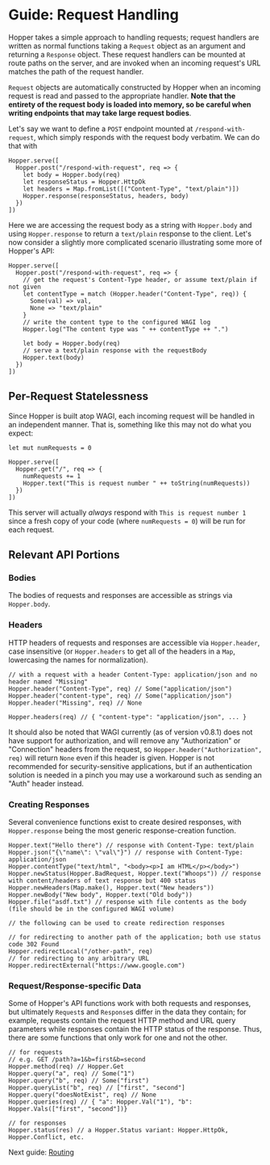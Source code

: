 # Guide: Request Handling
Hopper takes a simple approach to handling requests; request handlers are written as normal functions taking a `Request` object as an argument and returning a `Response` object. These request handlers can be mounted at route paths on the server, and are invoked when an incoming request's URL matches the path of the request handler.

`Request` objects are automatically constructed by Hopper when an incoming request is read and passed to the appropriate handler. **Note that the entirety of the request body is loaded into memory, so be careful when writing endpoints that may take large request bodies**.

Let's say we want to define a `POST` endpoint mounted at `/respond-with-request`, which simply responds with the request body verbatim. We can do that with
```
Hopper.serve([
  Hopper.post("/respond-with-request", req => {
    let body = Hopper.body(req)
    let responseStatus = Hopper.HttpOk
    let headers = Map.fromList([("Content-Type", "text/plain")])
    Hopper.response(responseStatus, headers, body)
  })
])
```
Here we are accessing the request body as a string with `Hopper.body` and using `Hopper.response` to return a `text/plain` response to the client. Let's now consider a slightly more complicated scenario illustrating some more of Hopper's API:
```
Hopper.serve([
  Hopper.post("/respond-with-request", req => {
    // get the request's Content-Type header, or assume text/plain if not given
    let contentType = match (Hopper.header("Content-Type", req)) {
      Some(val) => val,
      None => "text/plain"
    }
    // write the content type to the configured WAGI log
    Hopper.log("The content type was " ++ contentType ++ ".")

    let body = Hopper.body(req)
    // serve a text/plain response with the requestBody
    Hopper.text(body)
  })
])
```

## Per-Request Statelessness
Since Hopper is built atop WAGI, each incoming request will be handled in an independent manner. That is, something like this may not do what you expect:
```
let mut numRequests = 0

Hopper.serve([
  Hopper.get("/", req => {
    numRequests += 1
    Hopper.text("This is request number " ++ toString(numRequests))
  })
])
```
This server will actually *always* respond with `This is request number 1` since a fresh copy of your code (where `numRequests = 0`) will be run for each request.

## Relevant API Portions

### Bodies
The bodies of requests and responses are accessible as strings via `Hopper.body`.

### Headers
HTTP headers of requests and responses are accessible via `Hopper.header`, case insensitive (or `Hopper.headers` to get all of the headers in a `Map`, lowercasing the names for normalization).
```
// with a request with a header Content-Type: application/json and no header named "Missing"
Hopper.header("Content-Type", req) // Some("application/json")
Hopper.header("content-type", req) // Some("application/json")
Hopper.header("Missing", req) // None

Hopper.headers(req) // { "content-type": "application/json", ... }
```
It should also be noted that WAGI currently (as of version v0.8.1) does not have support for authorization, and will remove any "Authorization" or "Connection" headers from the request, so `Hopper.header("Authorization", req)` will return `None` even if this header is given. Hopper is not recommended for security-sensitive applications, but if an authentication solution is needed in a pinch you may use a workaround such as sending an "Auth" header instead.

### Creating Responses
Several convenience functions exist to create desired responses, with `Hopper.response` being the most generic response-creation function.
```
Hopper.text("Hello there") // response with Content-Type: text/plain
Hopper.json("{\"name\": \"val\"}") // response with Content-Type: application/json
Hopper.contentType("text/html", "<body><p>I am HTML</p></body>")
Hopper.newStatus(Hopper.BadRequest, Hopper.text("Whoops")) // response with content/headers of text response but 400 status
Hopper.newHeaders(Map.make(), Hopper.text("New headers"))
Hopper.newBody("New body", Hopper.text("Old body"))
Hopper.file("asdf.txt") // response with file contents as the body (file should be in the configured WAGI volume)

// the following can be used to create redirection responses

// for redirecting to another path of the application; both use status code 302 Found
Hopper.redirectLocal("/other-path", req)
// for redirecting to any arbitrary URL
Hopper.redirectExternal("https://www.google.com")
```

### Request/Response-specific Data
Some of Hopper's API functions work with both requests and responses, but ultimately `Request`s and `Response`s differ in the data they contain; for example, requests contain the request HTTP method and URL query parameters while responses contain the HTTP status of the response. Thus, there are some functions that only work for one and not the other.
```
// for requests
// e.g. GET /path?a=1&b=first&b=second
Hopper.method(req) // Hopper.Get
Hopper.query("a", req) // Some("1")
Hopper.query("b", req) // Some("first")
Hopper.queryList("b", req) // ["first", "second"]
Hopper.query("doesNotExist", req) // None
Hopper.queries(req) // { "a": Hopper.Val("1"), "b": Hopper.Vals(["first", "second"])}

// for responses
Hopper.status(res) // a Hopper.Status variant: Hopper.HttpOk, Hopper.Conflict, etc.
```

Next guide: [Routing](2-routing.md)
